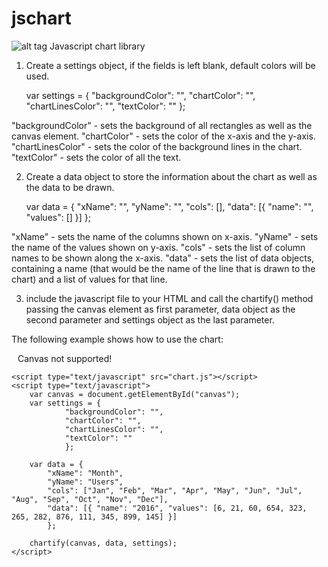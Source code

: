 # jschart
![alt tag](https://github.com/metadeath/jschart/blob/master/chart.png)
Javascript chart library


1. Create a settings object, if the fields is left blank, default colors will be used.

	var settings = {
		"backgroundColor": "", 
		"chartColor": "",
		"chartLinesColor": "",
		"textColor": ""
		};

"backgroundColor" - sets the background of all rectangles as well as the canvas element.
"chartColor" - sets the color of the x-axis and the y-axis.
"chartLinesColor" - sets the color of the background lines in the chart.
"textColor" - sets the color of all the text.



2. Create a data object to store the information about the chart as well as the data to be drawn.

	var data = {
		"xName": "",
		"yName": "",
		"cols": [],
		"data": [{ "name": "", "values": [] }]
		};

"xName" - sets the name of the columns shown on x-axis.
"yName" - sets the name of the values shown on y-axis.
"cols" - sets the list of column names to be shown along the x-axis.
"data" - sets the list of data objects, containing a name (that would be the name of the line that is drawn to the chart) and a list of values for that line.



3. include the javascript file to your HTML and call the chartify() method passing the canvas element as first parameter, data object as the second parameter and settings object as the last parameter.



The following example shows how to use the chart:



<body>
	<canvas id="canvas" width="800" height="400" style="padding: 10px;">
		Canvas not supported!
	</canvas>

	<script type="text/javascript" src="chart.js"></script>	
	<script type="text/javascript">
		var canvas = document.getElementById("canvas");
		var settings = {
				"backgroundColor": "",
				"chartColor": "",
				"chartLinesColor": "",
				"textColor": ""
				};

		var data = {
			"xName": "Month",
			"yName": "Users",
			"cols": ["Jan", "Feb", "Mar", "Apr", "May", "Jun", "Jul", "Aug", "Sep", "Oct", "Nov", "Dec"],
			"data": [{ "name": "2016", "values": [6, 21, 60, 654, 323, 265, 282, 876, 111, 345, 899, 145] }]
			};

		chartify(canvas, data, settings);		
	</script>
</body>

